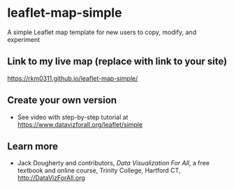 # leaflet-map-simple
A simple Leaflet map template for new users to copy, modify, and experiment

## Link to my live map (replace with link to your site)

https://rkm0311.github.io/leaflet-map-simple/

## Create your own version
- See video with step-by-step tutorial at https://www.datavizforall.org/leaflet/simple

## Learn more
- Jack Dougherty and contributors, *Data Visualization For All*, a free textbook and online course, Trinity College, Hartford CT, http://DataVizForAll.org
